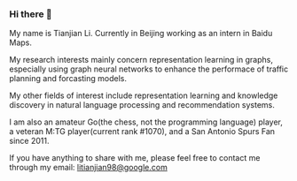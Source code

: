 ### Hi there 👋 
My name is Tianjian Li. Currently in Beijing working as an intern in Baidu Maps.  
  
My research interests mainly concern representation learning in graphs, 
especially using graph neural networks to enhance the performace of traffic planning and forcasting models.  

My other fields of interest include representation learning and knowledge discovery in natural language processing and recommendation systems.  

I am also an amateur Go(the chess, not the programming language) player, a veteran M:TG player(current rank #1070), and a San Antonio Spurs Fan since 2011.  

If you have anything to share with me, please feel free to contact me through my email: litianjian98@google.com  


